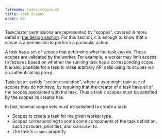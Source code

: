 ```yaml
---
filename: tasks/scopes.md
title: Task Scopes
order: 60
---
```


Taskcluster permissions are represented by "scopes", covered in more detail in
[the design section](/docs/manual/design/apis/hawk/scopes). For this section, it
is enough to know that a scope is a permission to perform a particular action.

A task has a set of scopes that determine what the task can do.  These scopes
are validated by the worker.  For example, a worker may limit access to
features based on whether the running task has a corresponding scope. It is
also possible for a task to make arbitrary API calls using its scopes via an
authenticating proxy.

Taskcluster avoids "scope escalation", where a user might gain use of scopes
they do not have, by requiring that the creator of a task have all of the
scopes associated with the task. Thus a task's scopes must be satisfied by the
scopes its creator has.

In fact, several scope sets must be satisfieid to create a task:
 * Scopes to create a task for the given worker type
 * Scopes corresponding to some some components of the task definition, such as
   routes, priorities, and `schedulerId`.
 * The task's `scopes` property